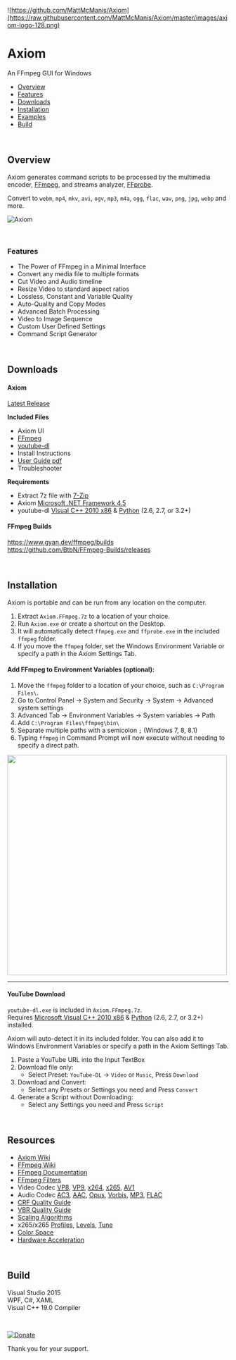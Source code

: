 ﻿![https://github.com/MattMcManis/Axiom](https://raw.githubusercontent.com/MattMcManis/Axiom/master/images/axiom-logo-128.png)

# Axiom
An FFmpeg GUI for Windows

* [Overview](#overview)
* [Features](#features)
* [Downloads](#downloads)
* [Installation](#installation)
* [Examples](https://github.com/MattMcManis/Axiom/wiki/Examples)
* [Build](#build)

&nbsp;

## Overview
Axiom generates command scripts to be processed by the multimedia encoder, [FFmpeg](https://www.ffmpeg.org), and streams analyzer, [FFprobe](https://ffmpeg.org/ffprobe.html).

Convert to `webm`, `mp4`, `mkv`, `avi`, `ogv`, `mp3`, `m4a`, `ogg`, `flac`, `wav`, `png`, `jpg`, `webp` and more.

![Axiom](https://raw.githubusercontent.com/MattMcManis/Axiom/master/images/axiom.png)  

&nbsp;

### Features
* The Power of FFmpeg in a Minimal Interface
* Convert any media file to multiple formats
* Cut Video and Audio timeline
* Resize Video to standard aspect ratios
* Lossless, Constant and Variable Quality
* Auto-Quality and Copy Modes
* Advanced Batch Processing
* Video to Image Sequence
* Custom User Defined Settings
* Command Script Generator

&nbsp;

## Downloads
#### Axiom
[Latest Release](https://github.com/MattMcManis/Axiom/releases)

**Included Files**
- Axiom UI
- [FFmpeg](http://www.ffmpeg.org/download.html#build-windows)
- [youtube-dl](https://github.com/ytdl-org/youtube-dl/releases)
- Install Instructions
- [User Guide pdf](https://github.com/MattMcManis/Axiom/blob/master/docs/User%20Guide.pdf)
- Troubleshooter

**Requirements**
- Extract 7z file with [7-Zip](https://www.7-zip.org)
- Axiom [Microsoft .NET Framework 4.5](https://www.microsoft.com/en-us/download/details.aspx?id=30653)
- youtube-dl [Visual C++ 2010 x86](https://www.microsoft.com/en-US/download/details.aspx?id=5555) & [Python](https://www.python.org) (2.6, 2.7, or 3.2+)

#### FFmpeg Builds
https://www.gyan.dev/ffmpeg/builds  
https://github.com/BtbN/FFmpeg-Builds/releases

&nbsp;

## Installation
Axiom is portable and can be run from any location on the computer.

1. Extract `Axiom.FFmpeg.7z` to a location of your choice.
2. Run `Axiom.exe` or create a shortcut on the Desktop.
3. It will automatically detect `ffmpeg.exe` and `ffprobe.exe` in the included `ffmpeg` folder.
4. If you move the `ffmpeg` folder, set the Windows Environment Variable or specify a path in the Axiom Settings Tab.

#### Add FFmpeg to Environment Variables (optional):

1. Move the `ffmpeg` folder to a location of your choice, such as `C:\Program Files\`.
2. Go to Control Panel → System and Security → System → Advanced system settings
3. Advanced Tab → Environment Variables → System variables → Path
4. Add `C:\Program Files\ffmpeg\bin\`
5. Separate multiple paths with a semicolon `;` (Windows 7, 8, 8.1)
6. Typing `ffmpeg` in Command Prompt will now execute without needing to specify a direct path.

<a href="https://raw.githubusercontent.com/MattMcManis/Axiom/master/docs/Windows%20Environment%20Variables/Environment-Variables.png" target="_blank"><img src="https://raw.githubusercontent.com/MattMcManis/Axiom/master/docs/Windows%20Environment%20Variables/Environment-Variables.png" width="500"/></a> 

---

#### YouTube Download
`youtube-dl.exe` is included in `Axiom.FFmpeg.7z`.  
Requires [Microsoft Visual C++ 2010 x86](https://www.microsoft.com/en-US/download/details.aspx?id=5555) & [Python](https://www.python.org) (2.6, 2.7, or 3.2+) installed.

Axiom will auto-detect it in its included folder. You can also add it to Windows Environment Variables or specify a path in the Axiom Settings Tab.

1. Paste a YouTube URL into the Input TextBox
2. Download file only: 
    - Select Preset: `YouTube-DL` → `Video` or `Music`, Press `Download`
3. Download and Convert: 
    - Select any Presets or Settings you need and Press `Convert`
4. Generate a Script without Downloading:
    - Select any Settings you need and Press `Script`

&nbsp;

## Resources
* [Axiom Wiki](https://github.com/MattMcManis/Axiom/wiki)
* [FFmpeg Wiki](https://trac.ffmpeg.org/wiki)
* [FFmpeg Documentation](https://ffmpeg.org/ffmpeg.html)
* [FFmpeg Filters](https://ffmpeg.org/ffmpeg-filters.html)
* Video Codec [VP8](https://trac.ffmpeg.org/wiki/Encode/VP8), [VP9](https://trac.ffmpeg.org/wiki/Encode/VP9), [x264](https://trac.ffmpeg.org/wiki/Encode/H.264), [x265](https://trac.ffmpeg.org/wiki/Encode/H.265), [AV1](https://trac.ffmpeg.org/wiki/Encode/AV1)
* Audio Codec [AC3](https://en.wikipedia.org/wiki/Dolby_Digital), [AAC](https://trac.ffmpeg.org/wiki/Encode/AAC), [Opus](https://en.wikipedia.org/wiki/Opus_(audio_format)), [Vorbis](https://en.wikipedia.org/wiki/Vorbis), [MP3](https://trac.ffmpeg.org/wiki/Encode/MP3), [FLAC](https://en.wikipedia.org/wiki/FLAC)
* [CRF Quality Guide](https://slhck.info/video/2017/02/24/crf-guide.html)
* [VBR Quality Guide](https://slhck.info/video/2017/02/24/vbr-settings.html)
* [Scaling Algorithms](https://i.imgur.com/5jO3ay1.png)
* x265/x265 [Profiles](https://en.wikipedia.org/wiki/Advanced_Video_Coding#Profiles), [Levels](https://en.wikipedia.org/wiki/Advanced_Video_Coding#Levels), [Tune](https://superuser.com/a/564404)
* [Color Space](https://www.richardlackey.com/choosing-video-color-space/)
* [Hardware Acceleration](https://trac.ffmpeg.org/wiki/HWAccelIntro)

&nbsp;

## Build
Visual Studio 2015
<br />
WPF, C#, XAML
<br />
Visual C++ 19.0 Compiler

&nbsp;

[![Donate](https://img.shields.io/badge/Donate-PayPal-green.svg)](https://www.paypal.com/cgi-bin/webscr?cmd=_s-xclick&hosted_button_id=VTUE7KQ8RS3DN) 

Thank you for your support.
